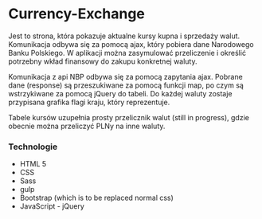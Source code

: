 # Currency-Exchange
Jest to strona, która pokazuje aktualne kursy kupna i sprzedaży walut.
Komunikacja odbywa się za pomocą ajax, który pobiera dane Narodowego Banku Polskiego.
W aplikacji można zasymulować przeliczenie i określić potrzebny wkład finansowy do zakupu konkretnej waluty.

Komunikacja z api NBP odbywa się za pomocą zapytania ajax.
Pobrane dane (response) są przeszukiwane za pomocą funkcji map, po czym są wstrzykiwane za pomocą jQuery do tabeli.
Do każdej waluty zostaje przypisana grafika flagi kraju, który reprezentuje.

Tabele kursów uzupełnia prosty przelicznik walut (still in progress), gdzie obecnie można przeliczyć PLNy na inne waluty.

### Technologie
* HTML 5
* CSS
* Sass
* gulp
* Bootstrap (which is to be replaced normal css)
* JavaScript - jQuery

<!-- https://szczepski.github.io/Currency-Exchange/ -->
